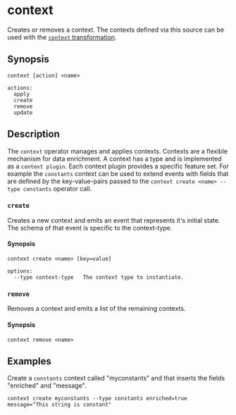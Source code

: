 # context

Creates or removes a context. The contexts defined via this source can be used
with the [`context` transformation](../transformations/context.md).

## Synopsis

```
context [action] <name>

actions:
  apply
  create
  remove
  update
```

## Description

The `context` operator manages and applies contexts. Contexts are a flexible
mechanism for data enrichment. A context has a type and is implemented as a
`context plugin`. Each context plugin provides a specific feature set. For
example the `constants` context can be used to extend events with fields that
are defined by the key-value-pairs passed to the `context create <name> --type
constants` operator call.

### `create`

Creates a new context and emits an event that represents it's initial state.
The schema of that event is specific to the context-type.

#### Synopsis

```
context create <name> [key=value]

options:
  --type context-type   The context type to instantiate.
```

### `remove`

Removes a context and emits a list of the remaining contexts.

#### Synopsis

```
context remove <name>
```

## Examples

Create a `constants` context called "myconstants" and that inserts the fields
"enriched" and "message".

```
context create myconstants --type constants enriched=true message="This string is constant"
```
